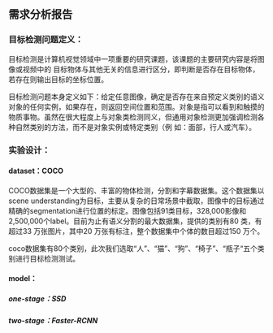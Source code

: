 需求分析报告
---

### 目标检测问题定义：

​	目标检测是计算机视觉领域中一项重要的研究课题，该课题的主要研究内容是将图像或视频中的 目标物体与其他无关的信息进行区分，即判断是否存在目标物体，若存在则输出目标的坐标位置。

​	目标检测问题本身定义如下：给定任意图像，确定是否存在来自预定义类别的语义对象的任何实例，如果存在，则返回空间位置和范围。对象是指可以看到和触摸的物质事物。虽然在很大程度上与对象类检测同义，但通用对象检测更加强调检测各种自然类别的方法，而不是对象实例或特定类别（例 如：面部，行人或汽车）。



### 实验设计：

#### dataset：COCO

​	COCO数据集是一个大型的、丰富的物体检测，分割和字幕数据集。这个数据集以scene understanding为目标，主要从复杂的日常场景中截取，图像中的目标通过精确的segmentation进行位置的标定。图像包括91类目标，328,000影像和2,500,000个label。目前为止有语义分割的最大数据集，提供的类别有80 类，有超过33 万张图片，其中20 万张有标注，整个数据集中个体的数目超过150 万个。

​	coco数据集有80个类别，此次我们选取“人”、“猫”、“狗”、“椅子”、“瓶子“五个类别进行目标检测测试。

#### model：

##### one-stage：SSD

##### two-stage：Faster-RCNN




